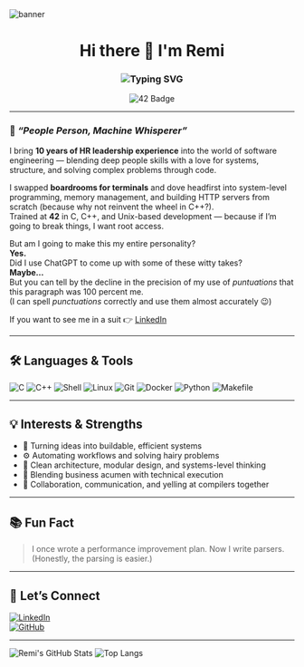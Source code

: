 <!-- GitHub Profile README for Remi-Jacobs -->

<img src="https://capsule-render.vercel.app/api?type=wave&color=0:141e30,100:243b55&height=200&section=header&text=Remi%20Jacobs&fontSize=40&fontAlignY=35&animation=twinkling&fontColor=ffffff" alt="banner"/>

<h1 align="center">
  Hi there 👋 I'm Remi  
</h1>

<h3 align="center">
  <img src="https://readme-typing-svg.herokuapp.com?font=Fira+Code&size=22&pause=1000&color=00BFFF&center=true&vCenter=true&width=440&lines=Recovering+HR+Leader+%F0%9F%92%BC;Systems+Programmer+in+C+%F0%9F%92%BB;OOP+Fan+%7C+Shell+Brawler+%F0%9F%90%9B;Trying+not+to+segfault...+today" alt="Typing SVG" />
</h3>

<p align="center">
  <img src="https://badge42.vercel.app/api/v2/clg0u2bzn005408l0blnp3c6p/project/42cursus" alt="42 Badge" />
</p>

---

### 🧠 *“People Person, Machine Whisperer”*

I bring **10 years of HR leadership experience** into the world of software engineering — blending deep people skills with a love for systems, structure, and solving complex problems through code.

I swapped **boardrooms for terminals** and dove headfirst into system-level programming, memory management, and building HTTP servers from scratch (because why not reinvent the wheel in C++?).  
Trained at **42** in C, C++, and Unix-based development — because if I’m going to break things, I want root access.

But am I going to make this my entire personality?  
**Yes.**  
Did I use ChatGPT to come up with some of these witty takes?  
**Maybe…**  
But you can tell by the decline in the precision of my use of *puntuations* that this paragraph was 100 percent me.  
(I can spell *punctuations* correctly and use them almost accurately 😉)

If you want to see me in a suit 👉 [LinkedIn](https://www.linkedin.com/in/remi-jacobs)

---

## 🛠️ Languages & Tools
![C](https://img.shields.io/badge/C-00599C?style=flat&logo=c&logoColor=white)
![C++](https://img.shields.io/badge/C++-00599C?style=flat&logo=cplusplus&logoColor=white)
![Shell](https://img.shields.io/badge/Shell-Bash-4EAA25?style=flat&logo=gnu-bash&logoColor=white)
![Linux](https://img.shields.io/badge/Linux-FCC624?style=flat&logo=linux&logoColor=black)
![Git](https://img.shields.io/badge/Git-F05032?style=flat&logo=git&logoColor=white)
![Docker](https://img.shields.io/badge/Docker-2496ED?style=flat&logo=docker&logoColor=white)
![Python](https://img.shields.io/badge/Python-3776AB?style=flat&logo=python&logoColor=white)
![Makefile](https://img.shields.io/badge/Makefile-000000?style=flat&logo=gnu&logoColor=white)

---

## 💡 Interests & Strengths
- 🚀 Turning ideas into buildable, efficient systems  
- ⚙️ Automating workflows and solving hairy problems  
- 🧠 Clean architecture, modular design, and systems-level thinking  
- 🤝 Blending business acumen with technical execution  
- 👥 Collaboration, communication, and yelling at compilers together  

---

## 📚 Fun Fact
> I once wrote a performance improvement plan. Now I write parsers.  
> (Honestly, the parsing is easier.)

---

## 🔗 Let’s Connect
[![LinkedIn](https://img.shields.io/badge/LinkedIn-Remi%20Jacobs-blue?style=flat&logo=linkedin)](https://www.linkedin.com/in/remi-jacobs)  
[![GitHub](https://img.shields.io/badge/GitHub-%40Remi--Jacobs-black?style=flat&logo=github)](https://github.com/Remi-Jacobs)

---

<!-- Optional GitHub Stats -->
![Remi's GitHub Stats](https://github-readme-stats.vercel.app/api?username=Remi-Jacobs&show_icons=true&theme=radical)
![Top Langs](https://github-readme-stats.vercel.app/api/top-langs/?username=Remi-Jacobs&layout=compact&theme=radical)
